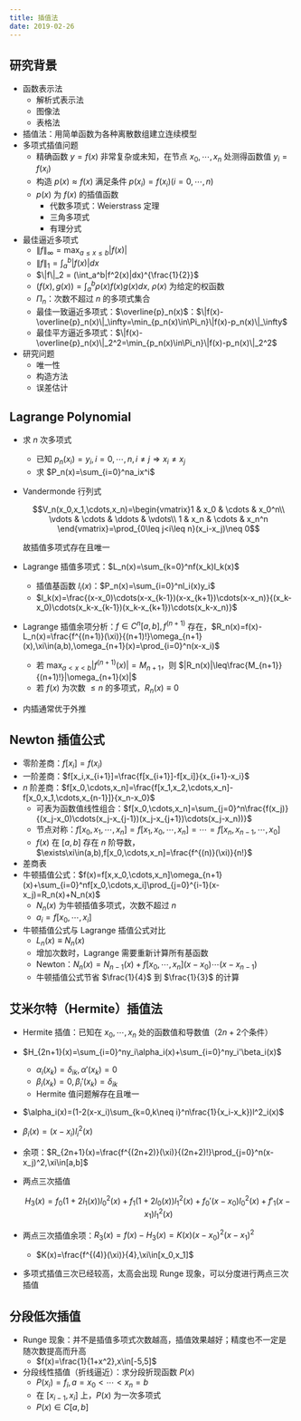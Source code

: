 ```yaml
---
title: 插值法
date: 2019-02-26
---
```


## 研究背景

- 函数表示法
  - 解析式表示法
  - 图像法
  - 表格法
- 插值法：用简单函数为各种离散数组建立连续模型
- 多项式插值问题
  - 精确函数 $y=f(x)$ 非常复杂或未知，在节点 $x_0,\cdots,x_n$ 处测得函数值 $y_i=f(x_i)$
  - 构造 $p(x)\approx f(x)$ 满足条件 $p(x_i)=f(x_i) (i=0,\cdots,n)$
  - $p(x)$ 为 $f(x)$ 的插值函数
    - 代数多项式：Weierstrass 定理
    - 三角多项式
    - 有理分式
- 最佳逼近多项式
  - $\|f\|_{\infty}=\max_{a\leq x\leq b}|f(x)|$
  - $\|f\|_1 = \int_a^b|f(x)|dx$
  - $\|f\|_2 = (\int_a^b|f^2(x)|dx)^{\frac{1}{2}}$
  - $(f(x),g(x))=\int_a^b\rho(x)f(x)g(x)dx$, $\rho(x)$ 为给定的权函数
  - $\Pi_n$：次数不超过 $n$ 的多项式集合
  - 最佳一致逼近多项式：$\overline{p}_n(x)$：$\|f(x)-\overline{p}_n(x)\|_\infty=\min_{p_n(x)\in\Pi_n}\|f(x)-p_n(x)\|_\infty$
  - 最佳平方逼近多项式：$\|f(x)-\overline{p}_n(x)\|_2^2=\min_{p_n(x)\in\Pi_n}\|f(x)-p_n(x)\|_2^2$
- 研究问题
  - 唯一性
  - 构造方法
  - 误差估计

## Lagrange Polynomial

- 求 $n$ 次多项式
  - 已知 $p_n(x_i)=y_i,i=0,\cdots,n,i\neq j\Rightarrow x_i\neq x_j$
  - 求 $P_n(x)=\sum_{i=0}^na_ix^i$
- Vandermonde 行列式

  $$V_n(x_0,x_1,\cdots,x_n)=\begin{vmatrix}1 & x_0 & \cdots & x_0^n\\ \vdots & \cdots & \ddots & \vdots\\ 1 & x_n & \cdots & x_n^n \end{vmatrix}=\prod_{0\leq j<i\leq n}(x_i-x_j)\neq 0$$

  故插值多项式存在且唯一

- Lagrange 插值多项式：$L_n(x)=\sum_{k=0}^nf(x_k)l_k(x)$
  - 插值基函数 $l_i(x)$：$P_n(x)=\sum_{i=0}^nl_i(x)y_i$
  - $l_k(x)=\frac{(x-x_0)\cdots(x-x_{k-1})(x-x_{k+1})\cdots(x-x_n)}{(x_k-x_0)\cdots(x_k-x_{k-1})(x_k-x_{k+1})\cdots(x_k-x_n)}$
- Lagrange 插值余项分析：$f\in C^n[a,b],f^{(n+1)}$ 存在，$R_n(x)=f(x)-L_n(x)=\frac{f^{(n+1)}(\xi)}{(n+1)!}\omega_{n+1}(x),\xi\in(a,b),\omega_{n+1}(x)=\prod_{i=0}^n(x-x_i)$
  - 若 $\max_{a<x<b}|f^{(n+1)}(x)|=M_{n+1}$，则 $|R_n(x)|\leq\frac{M_{n+1}}{(n+1)!}|\omega_{n+1}(x)|$
  - 若 $f(x)$ 为次数 $\leq n$ 的多项式，$R_n(x)\equiv 0$
- 内插通常优于外推

## Newton 插值公式

- 零阶差商：$f[x_i]=f(x_i)$
- 一阶差商：$f[x_i,x_{i+1}]=\frac{f[x_{i+1}]-f[x_i]}{x_{i+1}-x_i}$
- $n$ 阶差商：$f[x_0,\cdots,x_n]=\frac{f[x_1,x_2,\cdots,x_n]-f[x_0,x_1,\cdots,x_{n-1}]}{x_n-x_0}$
  - 可表为函数值线性组合：$f[x_0,\cdots,x_n]=\sum_{j=0}^n\frac{f(x_j)}{(x_j-x_0)\cdots(x_j-x_{j-1})(x_j-x_{j+1})\cdots(x_j-x_n))}$
  - 节点对称：$f[x_0,x_1,\cdots,x_n]=f[x_1,x_0,\cdots,x_n]=\cdots=f[x_n,x_{n-1},\cdots,x_0]$
  - $f(x)$ 在 $[a,b]$ 存在 $n$ 阶导数，$\exists\xi\in(a,b),f[x_0,\cdots,x_n]=\frac{f^{(n)}(\xi)}{n!}$
- 差商表
- 牛顿插值公式：$f(x)=f[x,x_0,\cdots,x_n]\omega_{n+1}(x)+\sum_{i=0}^nf[x_0,\cdots,x_i]\prod_{j=0}^{i-1}(x-x_j)=R_n(x)+N_n(x)$
  - $N_n(x)$ 为牛顿插值多项式，次数不超过 $n$
  - $a_i=f[x_0,\cdots,x_i]$
- 牛顿插值公式与 Lagrange 插值公式对比
  - $L_n(x)\equiv N_n(x)$
  - 增加次数时，Lagrange 需要重新计算所有基函数
  - Newton：$N_n(x)=N_{n-1}(x)+f[x_0,\cdots,x_n](x-x_0)\cdots(x-x_{n-1})$
  - 牛顿插值公式节省 $\frac{1}{4}$ 到 $\frac{1}{3}$ 的计算

## 艾米尔特（Hermite）插值法

- Hermite 插值：已知在 $x_0,\cdots,x_n$ 处的函数值和导数值（$2n+2$个条件）
- $H_{2n+1}(x)=\sum_{i=0}^ny_i\alpha_i(x)+\sum_{i=0}^ny_i'\beta_i(x)$
  - $\alpha_i(x_k)=\delta_{ik},\alpha'(x_k)=0$
  - $\beta_i(x_k)=0,\beta_i'(x_k)=\delta_{ik}$
  - Hermite 值问题解存在且唯一
- $\alpha_i(x)=(1-2(x-x_i)\sum_{k=0,k\neq i}^n\frac{1}{x_i-x_k})l^2_i(x)$
- $\beta_i(x)=(x-x_i)l^2_i(x)$
- 余项：$R_{2n+1}(x)=\frac{f^{(2n+2)}(\xi)}{(2n+2)!}\prod_{j=0}^n(x-x_j)^2,\xi\in[a,b]$
- 两点三次插值

  $$H_3(x)=f_0(1+2l_1(x))l^2_0(x)+f_1(1+2l_0(x))l_1^2(x)+f_0'(x-x_0)l_0^2(x)+f'_1(x-x_1)l^2_1(x)$$

- 两点三次插值余项：$R_3(x)=f(x)-H_3(x)=K(x)(x-x_0)^2(x-x_1)^2$
  - $K(x)=\frac{f^{(4)}(\xi)}{4},\xi\in[x_0,x_1]$
- 多项式插值三次已经较高，太高会出现 Runge 现象，可以分度进行两点三次插值

## 分段低次插值

- Runge 现象：并不是插值多项式次数越高，插值效果越好；精度也不一定是随次数提高而升高
  - $f(x)=\frac{1}{1+x^2},x\in[-5,5]$
- 分段线性插值（折线逼近）：求分段折现函数 $P(x)$
  - $P(x_i)=f_i,a=x_0<\cdots<x_n=b$
  - 在 $[x_{i-1},x_i]$ 上，$P(x)$ 为一次多项式
  - $P(x)\in C[a,b]$